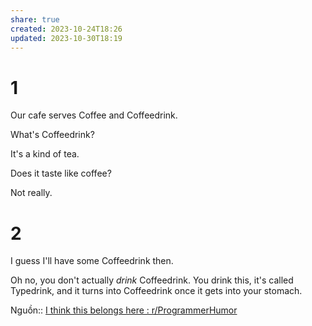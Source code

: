 ```yaml
---
share: true
created: 2023-10-24T18:26
updated: 2023-10-30T18:19
---
```

# 1
Our cafe serves Coffee and Coffeedrink.

What's Coffeedrink?

It's a kind of tea.

Does it taste like coffee?

Not really.

# 2
I guess I'll have some Coffeedrink then.

Oh no, you don't actually _drink_ Coffeedrink. You drink this, it's called Typedrink, and it turns into Coffeedrink once it gets into your stomach.

Nguồn:: [I think this belongs here : r/ProgrammerHumor](https://www.reddit.com/r/ProgrammerHumor/comments/at1n7l/comment/egybe2g/?utm_source=share&utm_medium=web2x&context=3) 

